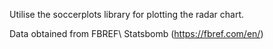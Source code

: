 Utilise the soccerplots library for plotting the radar chart.

Data obtained from FBREF\ Statsbomb (https://fbref.com/en/)
